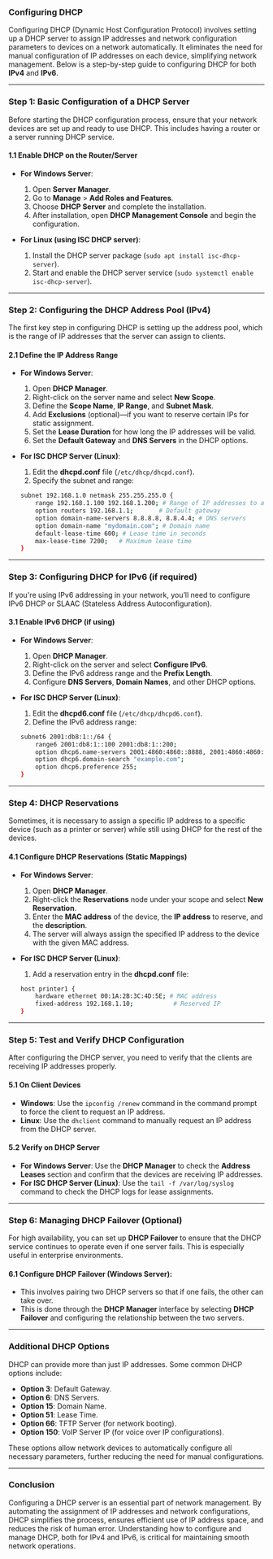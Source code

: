### **Configuring DHCP**

Configuring DHCP (Dynamic Host Configuration Protocol) involves setting up a DHCP server to assign IP addresses and network configuration parameters to devices on a network automatically. It eliminates the need for manual configuration of IP addresses on each device, simplifying network management. Below is a step-by-step guide to configuring DHCP for both **IPv4** and **IPv6**.

---

### **Step 1: Basic Configuration of a DHCP Server**

Before starting the DHCP configuration process, ensure that your network devices are set up and ready to use DHCP. This includes having a router or a server running DHCP service.

#### **1.1 Enable DHCP on the Router/Server**

- **For Windows Server**:
  1. Open **Server Manager**.
  2. Go to **Manage** > **Add Roles and Features**.
  3. Choose **DHCP Server** and complete the installation.
  4. After installation, open **DHCP Management Console** and begin the configuration.

- **For Linux (using ISC DHCP server)**:
  1. Install the DHCP server package (`sudo apt install isc-dhcp-server`).
  2. Start and enable the DHCP server service (`sudo systemctl enable isc-dhcp-server`).

---

### **Step 2: Configuring the DHCP Address Pool (IPv4)**

The first key step in configuring DHCP is setting up the address pool, which is the range of IP addresses that the server can assign to clients.

#### **2.1 Define the IP Address Range**

- **For Windows Server**:
  1. Open **DHCP Manager**.
  2. Right-click on the server name and select **New Scope**.
  3. Define the **Scope Name**, **IP Range**, and **Subnet Mask**.
  4. Add **Exclusions** (optional)—if you want to reserve certain IPs for static assignment.
  5. Set the **Lease Duration** for how long the IP addresses will be valid.
  6. Set the **Default Gateway** and **DNS Servers** in the DHCP options.

- **For ISC DHCP Server (Linux)**:
  1. Edit the **dhcpd.conf** file (`/etc/dhcp/dhcpd.conf`).
  2. Specify the subnet and range:

  ```bash
  subnet 192.168.1.0 netmask 255.255.255.0 {
      range 192.168.1.100 192.168.1.200; # Range of IP addresses to assign
      option routers 192.168.1.1;       # Default gateway
      option domain-name-servers 8.8.8.8, 8.8.4.4; # DNS servers
      option domain-name "mydomain.com"; # Domain name
      default-lease-time 600; # Lease time in seconds
      max-lease-time 7200;   # Maximum lease time
  }
  ```

---

### **Step 3: Configuring DHCP for IPv6 (if required)**

If you're using IPv6 addressing in your network, you’ll need to configure IPv6 DHCP or SLAAC (Stateless Address Autoconfiguration).

#### **3.1 Enable IPv6 DHCP (if using)**

- **For Windows Server**:
  1. Open **DHCP Manager**.
  2. Right-click on the server and select **Configure IPv6**.
  3. Define the IPv6 address range and the **Prefix Length**.
  4. Configure **DNS Servers**, **Domain Names**, and other DHCP options.

- **For ISC DHCP Server (Linux)**:
  1. Edit the **dhcpd6.conf** file (`/etc/dhcp/dhcpd6.conf`).
  2. Define the IPv6 address range:

  ```bash
  subnet6 2001:db8:1::/64 {
      range6 2001:db8:1::100 2001:db8:1::200;
      option dhcp6.name-servers 2001:4860:4860::8888, 2001:4860:4860::8844;
      option dhcp6.domain-search "example.com";
      option dhcp6.preference 255;
  }
  ```

---

### **Step 4: DHCP Reservations**

Sometimes, it is necessary to assign a specific IP address to a specific device (such as a printer or server) while still using DHCP for the rest of the devices.

#### **4.1 Configure DHCP Reservations (Static Mappings)**

- **For Windows Server**:
  1. Open **DHCP Manager**.
  2. Right-click the **Reservations** node under your scope and select **New Reservation**.
  3. Enter the **MAC address** of the device, the **IP address** to reserve, and the **description**.
  4. The server will always assign the specified IP address to the device with the given MAC address.

- **For ISC DHCP Server (Linux)**:
  1. Add a reservation entry in the **dhcpd.conf** file:

  ```bash
  host printer1 {
      hardware ethernet 00:1A:2B:3C:4D:5E; # MAC address
      fixed-address 192.168.1.10;           # Reserved IP
  }
  ```

---

### **Step 5: Test and Verify DHCP Configuration**

After configuring the DHCP server, you need to verify that the clients are receiving IP addresses properly.

#### **5.1 On Client Devices**

- **Windows**: Use the `ipconfig /renew` command in the command prompt to force the client to request an IP address.
- **Linux**: Use the `dhclient` command to manually request an IP address from the DHCP server.

#### **5.2 Verify on DHCP Server**

- **For Windows Server**: Use the **DHCP Manager** to check the **Address Leases** section and confirm that the devices are receiving IP addresses.
- **For ISC DHCP Server (Linux)**: Use the `tail -f /var/log/syslog` command to check the DHCP logs for lease assignments.

---

### **Step 6: Managing DHCP Failover (Optional)**

For high availability, you can set up **DHCP Failover** to ensure that the DHCP service continues to operate even if one server fails. This is especially useful in enterprise environments.

#### **6.1 Configure DHCP Failover (Windows Server)**:
  - This involves pairing two DHCP servers so that if one fails, the other can take over.
  - This is done through the **DHCP Manager** interface by selecting **DHCP Failover** and configuring the relationship between the two servers.

---

### **Additional DHCP Options**

DHCP can provide more than just IP addresses. Some common DHCP options include:

- **Option 3**: Default Gateway.
- **Option 6**: DNS Servers.
- **Option 15**: Domain Name.
- **Option 51**: Lease Time.
- **Option 66**: TFTP Server (for network booting).
- **Option 150**: VoIP Server IP (for voice over IP configurations).

These options allow network devices to automatically configure all necessary parameters, further reducing the need for manual configurations.

---

### **Conclusion**

Configuring a DHCP server is an essential part of network management. By automating the assignment of IP addresses and network configurations, DHCP simplifies the process, ensures efficient use of IP address space, and reduces the risk of human error. Understanding how to configure and manage DHCP, both for IPv4 and IPv6, is critical for maintaining smooth network operations.

